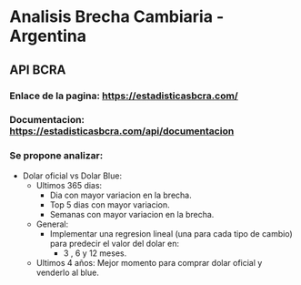 # Analisis Brecha Cambiaria - Argentina

## API BCRA

### Enlace de la pagina:  https://estadisticasbcra.com/
### Documentacion:  https://estadisticasbcra.com/api/documentacion

### Se propone analizar:
- Dolar oficial vs Dolar Blue:
	- Ultimos 365 dias:
		- Dia con mayor variacion en la brecha.
		- Top 5 dias con mayor variacion.
		- Semanas con mayor variacion en la brecha.
	- General:
		- Implementar una regresion lineal (una para cada tipo de cambio) para predecir el valor del dolar en: 
			- 3 , 6  y 12 meses.
	- Ultimos 4 años: Mejor momento para comprar dolar oficial y venderlo al blue.
